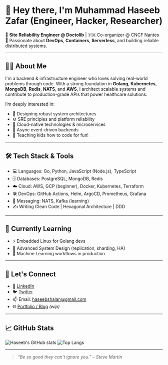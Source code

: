 # 👋 Hey there, I'm Muhammad Haseeb Zafar (Engineer, Hacker, Researcher)

🚀 **Site Reliability Engineer @ Doctolib** | 🇫🇷 Co-organizer @ CNCF Nantes  
🔧 Passionate about **DevOps**, **Containers**, **Serverless**, and building reliable distributed systems.

---

## 👨‍💻 About Me

I'm a backend & infrastructure engineer who loves solving real-world problems through code. With a strong foundation in **Golang**, **Kubernetes**, **MongoDB**, **Redis**, **NATS**, and **AWS**, I architect scalable systems and contribute to production-grade APIs that power healthcare solutions.

I’m deeply interested in:
- 🧠 Designing robust system architectures
- ⚙️ SRE principles and platform reliability
- 🐳 Cloud-native technologies & microservices
- 🧵 Async event-driven backends
- 🧒 Teaching kids how to code for fun!

---

## 🛠️ Tech Stack & Tools

- 💻 Languages: Go, Python, JavaScript (Node.js), TypeScript  
- 🗄️ Databases: PostgreSQL, MongoDB, Redis  
- ☁️ Cloud: AWS, GCP (beginner), Docker, Kubernetes, Terraform  
- 🛠️ DevOps: GitHub Actions, Helm, ArgoCD, Prometheus, Grafana  
- 🔄 Messaging: NATS, Kafka (learning)  
- ✍️ Writing Clean Code | Hexagonal Architecture | DDD

---

## 🌱 Currently Learning

- ⚡ Embedded Linux for Golang devs  
- 🧩 Advanced System Design (replication, sharding, HA)  
- 🧠 Machine Learning workflows in production

---

## 📢 Let's Connect

- 💼 [LinkedIn](https://www.linkedin.com/in/muhammad-haseeb-zafar-185563149/)  
- 🐦 [Twitter](https://x.com/m7haseebz)  
- 📫 Email: haseebshalan@gmail.com  
- 🌐 [Portfolio / Blog](https://your-website.dev) *(wip)*

---

## 📈 GitHub Stats

![Haseeb's GitHub stats](https://github-readme-stats.vercel.app/api?username=realwebdev&show_icons=true&theme=radical)
![Top Langs](https://github-readme-stats.vercel.app/api/top-langs/?username=realwebdev&layout=compact&theme=radical)

---

> _“Be so good they can’t ignore you.” – Steve Martin_

